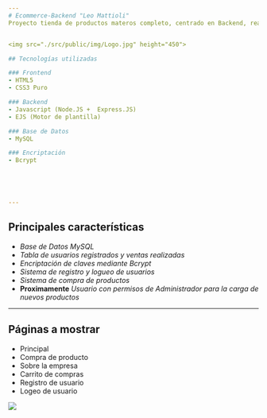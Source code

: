```yaml
---
# Ecommerce-Backend "Leo Mattioli"
Proyecto tienda de productos materos completo, centrado en Backend, realizado principalmente con **NodeJS y MySQL**


<img src="./src/public/img/Logo.jpg" height="450"> 

## Tecnologías utilizadas

### Frontend
- HTML5
- CSS3 Puro

### Backend
- Javascript (Node.JS +  Express.JS)
- EJS (Motor de plantilla)

### Base de Datos
- MySQL

### Encriptación 
- Bcrypt





---
```


## Principales características
+ *Base de Datos MySQL*
+ *Tabla de usuarios registrados y ventas realizadas*
+ *Encriptación de claves mediante Bcrypt*
+ *Sistema de registro y logueo de usuarios*
+ *Sistema de compra de productos*
+ **Proximamente** *Usuario con permisos de Administrador para la carga de nuevos productos*


---

## Páginas a mostrar

+ Principal
+ Compra de producto
+ Sobre la empresa
+ Carrito de compras
+ Registro de usuario
+ Logeo de usuario

<img src="https://co-well.vn/wp-content/uploads/2019/12/why-ecommerce-is-important-with-business.png"> 

